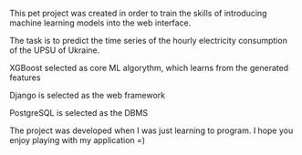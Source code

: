 This pet project was created in order to train the skills of introducing machine learning models into the web interface.

The task is to predict the time series of the hourly electricity consumption of the UPSU of Ukraine.

XGBoost selected as core ML algorythm, which learns from the generated features

Django is selected as the web framework

PostgreSQL is selected as the DBMS

The project was developed when I was just learning to program. 
I hope you enjoy playing with my application =)
